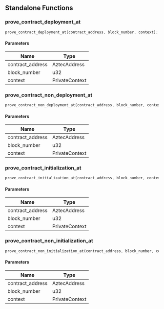 ## Standalone Functions

### prove_contract_deployment_at

```rust
prove_contract_deployment_at(contract_address, block_number, context);
```

#### Parameters
| Name | Type |
| --- | --- |
| contract_address | AztecAddress |
| block_number | u32 |
| context | PrivateContext |

### prove_contract_non_deployment_at

```rust
prove_contract_non_deployment_at(contract_address, block_number, context);
```

#### Parameters
| Name | Type |
| --- | --- |
| contract_address | AztecAddress |
| block_number | u32 |
| context | PrivateContext |

### prove_contract_initialization_at

```rust
prove_contract_initialization_at(contract_address, block_number, context);
```

#### Parameters
| Name | Type |
| --- | --- |
| contract_address | AztecAddress |
| block_number | u32 |
| context | PrivateContext |

### prove_contract_non_initialization_at

```rust
prove_contract_non_initialization_at(contract_address, block_number, context);
```

#### Parameters
| Name | Type |
| --- | --- |
| contract_address | AztecAddress |
| block_number | u32 |
| context | PrivateContext |

